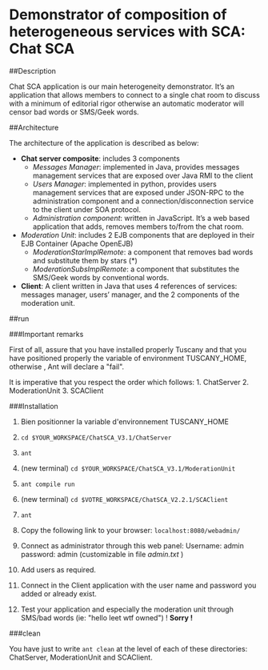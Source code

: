 Demonstrator of composition of heterogeneous services with SCA: Chat SCA
========================================================================


##Description

Chat SCA application is our main heterogeneity demonstrator. It’s an application that allows members to connect to a single chat room to discuss with a minimum of editorial rigor otherwise an automatic moderator will censor bad words or SMS/Geek words. 

##Architecture

The architecture of the application is described as below:

* **Chat server composite**: includes 3 components
    *  *Messages Manager*: implemented in Java, provides messages management services that are exposed over Java RMI to the client
    *  *Users Manager*: implemented in python, provides users management services that are exposed under JSON-RPC to the administration component   and a connection/disconnection service to the client under SOA protocol.
    *  *Administration component*: written in JavaScript. It’s a web based application that adds, removes members to/from the chat room.
*  *Moderation Unit*: includes 2 EJB components that are deployed in their EJB Container (Apache OpenEJB)
    *  *ModerationStarImplRemote*: a component that removes bad words and substitute them by stars (*)
    *  *ModerationSubsImplRemote*: a component that substitutes the SMS/Geek words by conventional words. 
*  **Client**: A client written in Java that uses 4 references of services: messages manager, users’ manager, and the 2 components of the moderation unit.
 

##run

###Important remarks

First of all, assure that you have installed properly Tuscany and 
that you have positioned properly the variable of environment 
TUSCANY_HOME, otherwise , Ant will declare a "fail".

It is imperative that you respect the order which follows:
    1. ChatServer
    2. ModerationUnit
    3. SCAClient


###Installation
1. Bien positionner la variable d'environnement TUSCANY_HOME
2. `cd $YOUR_WORKSPACE/ChatSCA_V3.1/ChatServer`
3. `ant`
4. (new terminal)
`cd $YOUR_WORKSPACE/ChatSCA_V3.1/ModerationUnit`
5. `ant compile run`
6. (new terminal)
    `cd $VOTRE_WORKSPACE/ChatSCA_V2.2.1/SCAClient`
7. `ant`
8. Copy the following link to your browser:
    `localhost:8080/webadmin/`
9. Connect as administrator through this web panel:
    Username: admin
    password: admin
    (customizable in file *admin.txt* )
10. Add users as required.

11. Connect in the Client application with the user name and password you added 
    or already exist.

12. Test your application and especially the moderation unit through SMS/bad words
    (ie: "hello leet wtf owned") ! **Sorry !**

###clean

You have just to write `ant clean` at the level of each of these directories: ChatServer, ModerationUnit and SCAClient.


